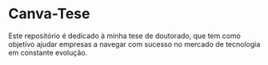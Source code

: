 # Canva-Tese
Este repositório é dedicado à minha tese de doutorado, que tem como objetivo ajudar empresas a navegar com sucesso no mercado de tecnologia em constante evolução.
